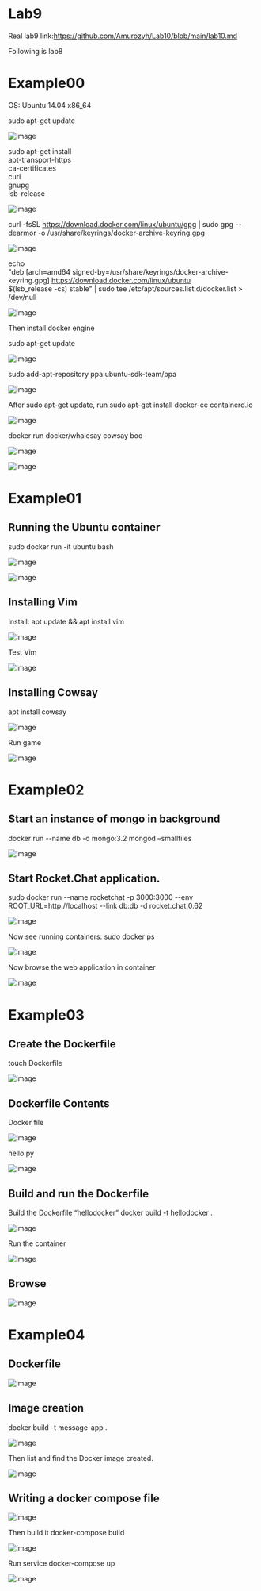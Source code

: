 # Lab9

Real lab9 link:https://github.com/Amurozyh/Lab10/blob/main/lab10.md

Following is lab8

# Example00

OS: Ubuntu 14.04 x86_64

sudo apt-get update

![image](https://user-images.githubusercontent.com/61073477/114331061-c562d680-9b75-11eb-8910-e5e126b9eab7.png)

sudo apt-get install \
    apt-transport-https \
    ca-certificates \
    curl \
    gnupg \
lsb-release

![image](https://user-images.githubusercontent.com/61073477/114331074-cac02100-9b75-11eb-8af6-7e444a03c3ff.png)

curl -fsSL https://download.docker.com/linux/ubuntu/gpg | sudo gpg --dearmor -o /usr/share/keyrings/docker-archive-keyring.gpg

![image](https://user-images.githubusercontent.com/61073477/114331083-d0b60200-9b75-11eb-81e8-6d7179f5b517.png)

echo \
  "deb [arch=amd64 signed-by=/usr/share/keyrings/docker-archive-keyring.gpg] https://download.docker.com/linux/ubuntu \
  $(lsb_release -cs) stable" | sudo tee /etc/apt/sources.list.d/docker.list > /dev/null

![image](https://user-images.githubusercontent.com/61073477/114331093-d875a680-9b75-11eb-8269-ca15f3c60a87.png)

Then install docker engine

sudo apt-get update

![image](https://user-images.githubusercontent.com/61073477/114331105-de6b8780-9b75-11eb-905c-f9d91160f4bb.png)

sudo add-apt-repository ppa:ubuntu-sdk-team/ppa

![image](https://user-images.githubusercontent.com/61073477/114331124-e6c3c280-9b75-11eb-8b6d-f21f95e36c4a.png)

After sudo apt-get update, run sudo apt-get install docker-ce containerd.io

![image](https://user-images.githubusercontent.com/61073477/114331131-ecb9a380-9b75-11eb-9f45-332be5966f47.png)

docker run docker/whalesay cowsay boo

![image](https://user-images.githubusercontent.com/61073477/114331138-f216ee00-9b75-11eb-84d0-ac445d0f58c4.png)

![image](https://user-images.githubusercontent.com/61073477/114331105-de6b8780-9b75-11eb-905c-f9d91160f4bb.png)

# Example01

## Running the Ubuntu container

sudo docker run -it ubuntu bash

![image](https://user-images.githubusercontent.com/61073477/114331151-fcd18300-9b75-11eb-8fd0-5a68ef430c8a.png)

![image](https://user-images.githubusercontent.com/61073477/114331105-de6b8780-9b75-11eb-905c-f9d91160f4bb.png)

## Installing Vim

Install:
apt update && apt install vim

![image](https://user-images.githubusercontent.com/61073477/114331181-0eb32600-9b76-11eb-9b96-6f1acbb76f72.png)

Test Vim

![image](https://user-images.githubusercontent.com/61073477/114331226-27234080-9b76-11eb-87b3-d933fc3d05d1.png)

## Installing Cowsay

apt install cowsay

![image](https://user-images.githubusercontent.com/61073477/114331235-2f7b7b80-9b76-11eb-96f2-6228712db8c3.png)

Run game

![image](https://user-images.githubusercontent.com/61073477/114331250-3609f300-9b76-11eb-9cf5-82db286a228a.png)


# Example02

## Start an instance of mongo in background

docker run --name db -d mongo:3.2 mongod –smallfiles

![image](https://user-images.githubusercontent.com/61073477/114331278-41f5b500-9b76-11eb-966d-9048c33277c7.png)

## Start Rocket.Chat application.

sudo docker run --name rocketchat -p 3000:3000 --env ROOT_URL=http://localhost --link db:db -d rocket.chat:0.62

![image](https://user-images.githubusercontent.com/61073477/114331294-4ae68680-9b76-11eb-90da-e67cc5ab6017.png)

Now see running containers: sudo docker ps

![image](https://user-images.githubusercontent.com/61073477/114331310-5043d100-9b76-11eb-8510-6f1f83e3da19.png)

Now browse the web application in container

![image](https://user-images.githubusercontent.com/61073477/114331320-55088500-9b76-11eb-93c1-7487da58f416.png)

# Example03

## Create the Dockerfile

touch Dockerfile

![image](https://user-images.githubusercontent.com/61073477/114331345-60f44700-9b76-11eb-8b1c-c92d426d96c9.png)

## Dockerfile Contents

Docker file

![image](https://user-images.githubusercontent.com/61073477/114331363-6b164580-9b76-11eb-9877-848e9e9263cf.png)

hello.py

![image](https://user-images.githubusercontent.com/61073477/114331383-736e8080-9b76-11eb-9b18-2a852d302903.png)

## Build and run the Dockerfile

Build the Dockerfile “hellodocker”
docker build -t hellodocker .

![image](https://user-images.githubusercontent.com/61073477/114331403-7ec1ac00-9b76-11eb-853f-1fa2ad707b02.png)

Run the container

![image](https://user-images.githubusercontent.com/61073477/114331413-84b78d00-9b76-11eb-8a93-05d86420fddd.png)

## Browse

![image](https://user-images.githubusercontent.com/61073477/114331434-8c773180-9b76-11eb-8820-3eab054a148c.png)


# Example04

## Dockerfile

![image](https://user-images.githubusercontent.com/61073477/114331450-95680300-9b76-11eb-9874-ba0e0004df03.png)

## Image creation

docker build -t message-app .

![image](https://user-images.githubusercontent.com/61073477/114331464-9dc03e00-9b76-11eb-9fe3-a0e5bd312516.png)

Then list and find the Docker image created.

![image](https://user-images.githubusercontent.com/61073477/114331474-a4e74c00-9b76-11eb-9da5-5f3a5e56e6d8.png)

## Writing a docker compose file

![image](https://user-images.githubusercontent.com/61073477/114331491-add81d80-9b76-11eb-9518-50c4bf2f3b12.png)

Then build it
docker-compose build

![image](https://user-images.githubusercontent.com/61073477/114331501-b4ff2b80-9b76-11eb-8598-4677d396478b.png)

Run service
docker-compose up

![image](https://user-images.githubusercontent.com/61073477/114331509-ba5c7600-9b76-11eb-97b6-e8dfe34a0682.png)
